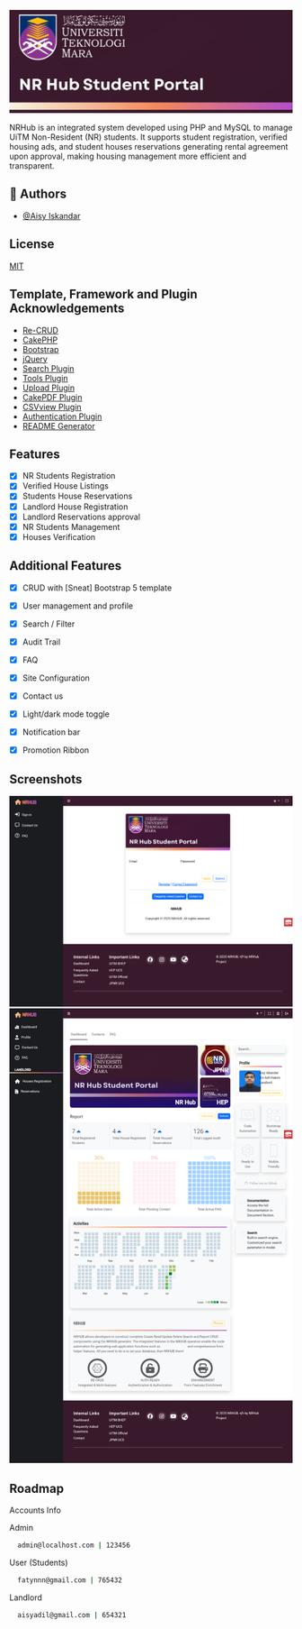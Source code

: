 ![Logo](https://raw.githubusercontent.com/aisyiskandarr/nrsystem/main/webroot/img/ss/banner.jpg)


NRHub is an integrated system developed using PHP and MySQL to manage UiTM Non-Resident (NR) students. It supports student registration, verified housing ads, and student houses reservations generating rental agreement upon approval, making housing management more efficient and transparent.

## 🚀 Authors

-   [@Aisy Iskandar](https://github.com/aisyiskandarr)

## License

[MIT](https://choosealicense.com/licenses/mit/)

## Template, Framework and Plugin Acknowledgements

-   [Re-CRUD](https://github.com/Asyraf-wa/recrud)
-   [CakePHP](https://cakephp.org)
-   [Bootstrap](https://getbootstrap.com)
-   [jQuery](https://ajax.googleapis.com/ajax/libs/jquery/3.6.0/jquery.min.js)
-   [Search Plugin](https://github.com/FriendsOfCake/search)
-   [Tools Plugin](https://github.com/dereuromark/cakephp-tools)
-   [Upload Plugin](https://github.com/FriendsOfCake/cakephp-upload)
-   [CakePDF Plugin](https://github.com/FriendsOfCake/CakePdf)
-   [CSVview Plugin](https://github.com/FriendsOfCake/cakephp-csvview)
-   [Authentication Plugin](https://github.com/cakephp/authentication)
-   [README Generator](https://readme.so/editor)


## Features

-  [x] NR Students Registration
-  [x] Verified House Listings 
-  [x] Students House Reservations 
-  [x] Landlord House Registration 
-  [x] Landlord Reservations approval 
-  [x] NR Students Management
-  [x] Houses Verification 

## Additional Features

-   [x] CRUD with [Sneat] Bootstrap 5 template
-   [x] User management and profile
-   [x] Search / Filter
-   [x] Audit Trail
-   [x] FAQ
-   [x] Site Configuration
-   [x] Contact us
-   [x] Light/dark mode toggle 
-   [x] Notification bar
-   [x] Promotion Ribbon


## Screenshots
![App Screenshot](https://raw.githubusercontent.com/aisyiskandarr/nrsystem/main/webroot/img/ss/login.png)
![App Screenshot](https://raw.githubusercontent.com/aisyiskandarr/nrsystem/main/webroot/img/ss/dashboard.png)


## Roadmap

Accounts Info

Admin 
```bash
  admin@localhost.com | 123456
```

User (Students)
```bash
  fatynnn@gmail.com | 765432
```

Landlord
```bash
  aisyadil@gmail.com | 654321
```
